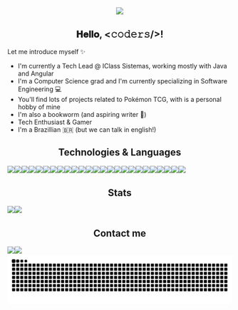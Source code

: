 <div align="center">
  <img src="https://github-widgetbox.vercel.app/api/profile?username=stephaniefay&data=followers,repositories,stars,commits&theme=dark">
</div>

<h2 align="center"> 𝐇𝐞𝐥𝐥𝐨, &lt;𝚌𝚘𝚍𝚎𝚛𝚜/&gt;! </h2>
Let me introduce myself ✨

- I'm currently a Tech Lead @ IClass Sistemas, working mostly with Java and Angular
- I'm a Computer Science grad and I'm currently specializing in Software Engineering 💻
- You'll find lots of projects related to Pokémon TCG, with is a personal hobby of mine
- I'm also a bookworm (and aspiring writer 📖)
- Tech Enthusiast & Gamer
- I'm a Brazillian 🇧🇷 (but we can talk in english!)

<h2 align="center"> Technologies &amp; Languages </h2>
<div align="justify" style="display: table;">
<img src="https://img.shields.io/badge/Android-3DDC84?style=for-the-badge&amp;logo=android&amp;logoColor=white"> <img src="https://img.shields.io/badge/HTML-239120?style=for-the-badge&amp;logo=html5&amp;logoColor=white"> <img src="https://img.shields.io/badge/HTML5-E34F26?style=for-the-badge&amp;logo=html5&amp;logoColor=white"> <img src="https://img.shields.io/badge/CSS-239120?&amp;style=for-the-badge&amp;logo=css3&amp;logoColor=white"> <img src="https://img.shields.io/badge/CSS3-1572B6?style=for-the-badge&amp;logo=css3&amp;logoColor=white"> <img src="https://img.shields.io/badge/JavaScript-F7DF1E?style=for-the-badge&amp;logo=JavaScript&amp;logoColor=white"> <img src="https://img.shields.io/badge/Node.js-43853D?style=for-the-badge&amp;logo=node.js&amp;logoColor=white"> <img src="https://img.shields.io/badge/TypeScript-007ACC?style=for-the-badge&amp;logo=typescript&amp;logoColor=white"> <img src="https://img.shields.io/badge/C-00599C?style=for-the-badge&amp;logo=c&amp;logoColor=white"> <img src="https://img.shields.io/badge/C%2B%2B-00599C?style=for-the-badge&amp;logo=c%2B%2B&amp;logoColor=white"> <img src="https://img.shields.io/badge/Java-ED8B00?style=for-the-badge&amp;logo=openjdk&amp;logoColor=white"> <img src="https://img.shields.io/badge/Hibernate-59666C?style=for-the-badge&amp;logo=Hibernate&amp;logoColor=white"> <img src="https://img.shields.io/badge/Lua-2C2D72?style=for-the-badge&amp;logo=lua&amp;logoColor=white"> <img src="https://img.shields.io/badge/Angular-DD0031?style=for-the-badge&amp;logo=angular&amp;logoColor=white"> <img src="https://img.shields.io/badge/Tailwind_CSS-38B2AC?style=for-the-badge&amp;logo=tailwind-css&amp;logoColor=white"> <img src="https://img.shields.io/badge/Bootstrap-563D7C?style=for-the-badge&amp;logo=bootstrap&amp;logoColor=white"> <img src="https://img.shields.io/badge/Flutter-02569B?style=for-the-badge&amp;logo=flutter&amp;logoColor=white"> <img src="https://img.shields.io/badge/PostgreSQL-316192?style=for-the-badge&amp;logo=postgresql&amp;logoColor=white"> <img src="https://img.shields.io/badge/Couchbase-EA2328?style=for-the-badge&amp;logo=couchbase&amp;logoColor=white"> <img src="https://img.shields.io/badge/redis-%23DD0031.svg?&amp;style=for-the-badge&amp;logo=redis&amp;logoColor=white"> <img src="https://img.shields.io/badge/Firebase-039BE5?style=for-the-badge&amp;logo=Firebase&amp;logoColor=white"> <img src="https://img.shields.io/badge/Amazon_AWS-232F3E?style=for-the-badge&amp;logo=amazon-aws&amp;logoColor=white"> <img src="https://img.shields.io/badge/Google_Cloud-4285F4?style=for-the-badge&amp;logo=google-cloud&amp;logoColor=white"> <img src="https://img.shields.io/badge/Microsoft_Azure-0089D6?style=for-the-badge&amp;logo=microsoft-azure&amp;logoColor=white"> <img src="https://img.shields.io/badge/IntelliJ_IDEA-000000.svg?style=for-the-badge&amp;logo=intellij-idea&amp;logoColor=white">
</div>

<h2 align="center"> Stats </h2>
<div align="center" style="display: table;">
  <img src="https://github-readme-stats.vercel.app/api/top-langs?username=stephaniefay&show_icons=true&locale=en&bg_color=0d1117&text_color=ffffff&layout=compact">
  <img src="https://github-readme-stats.vercel.app/api?username=stephaniefay&theme=blue-green">
</div>

<h2 align="center"> Contact me </h2>
<div align="center" style="display: table;">
  <a href="https://www.linkedin.com/in/stephaniefayire/"><img src="https://skillicons.dev/icons?i=linkedin"></a>
  <a href="https://www.instagram.com/teffyhart/"><img src="https://skillicons.dev/icons?i=instagram"></a>
</div>

<div align="center" style="display: table;">
<picture>
  <source media="(prefers-color-scheme: dark)" srcset="https://raw.githubusercontent.com/stephaniefay/stephaniefay/refs/heads/output/github-contribution-grid-snake-dark.svg" />
  <source media="(prefers-color-scheme: light)" srcset="https://raw.githubusercontent.com/stephaniefay/stephaniefay/refs/heads/output/github-contribution-grid-snake.svg" />
  <img alt="github-snake" src="https://raw.githubusercontent.com/stephaniefay/stephaniefay/refs/heads/output/github-contribution-grid-snake.svg" />
</picture>
</div>
